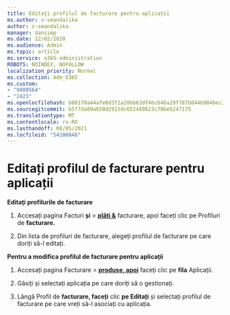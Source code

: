 ```yaml
---
title: Editați profilul de facturare pentru aplicații
ms.author: v-smandalika
author: v-smandalika
manager: dansimp
ms.date: 12/02/2020
ms.audience: Admin
ms.topic: article
ms.service: o365-administration
ROBOTS: NOINDEX, NOFOLLOW
localization_priority: Normal
ms.collection: Adm_O365
ms.custom:
- "9000564"
- "2423"
ms.openlocfilehash: b00170a44afe8d3f2a28bb63df46c646a29f787b844b904bec3b3006fefba300
ms.sourcegitcommit: b5f7da89a650d2915dc652449623c78be6247175
ms.translationtype: MT
ms.contentlocale: ro-RO
ms.lasthandoff: 08/05/2021
ms.locfileid: "54100846"
---
```

# <a name="edit-billing-profile-for-apps"></a>Editați profilul de facturare pentru aplicații

**Editați profilurile de facturare**

1. Accesați pagina Facturi **și**  >  **[plăți &](https://go.microsoft.com/fwlink/p/?linkid=848039)** facturare, apoi faceți clic pe Profiluri de **facturare.**

2. Din lista de profiluri de facturare, alegeți profilul de facturare pe care doriți să-l editați.

**Pentru a modifica profilul de facturare pentru aplicații**

1. Accesați pagina Facturare  >  **[produse, apoi](https://go.microsoft.com/fwlink/p/?linkid=842054)** faceți clic pe **fila** Aplicații.

2. Găsiți și selectați aplicația pe care doriți să o gestionați.  

3. Lângă Profil de **facturare, faceți** clic **pe Editați** și selectați profilul de facturare pe care vreți să-l asociați cu aplicația.